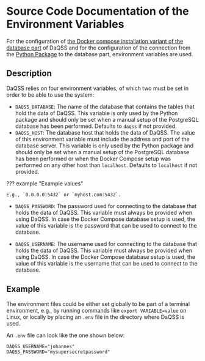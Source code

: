 # Source Code Documentation of the Environment Variables

For the configuration
of [the Docker compose installation variant of the database part](../set-up.md#database-part)
of DaQSS and for the configuration of the connection from
the [Python Package](../set-up.md#python-package) to the database part, environment variables
are used.

## Description

DaQSS relies on four environment variables, of which two must be set in order to be able to use the system:

* `DAQSS_DATABASE`: The name of the database that contains the tables that hold the data of DaQSS. This variable is only
  used by the Python package and should only be set when a manual setup of the PostgreSQL database has been performed.
  Defaults to `daqss` if not provided.
* `DAQSS_HOST`: The database host that holds the data of DaQSS.
  The value of this environment variable must include the address and port of the database server. This variable is only
  used by the Python package and should only be set when a manual setup of the PostgreSQL database has been performed or
  when the Docker Compose setup was performed on any other host than `localhost`. Defaults to `localhost` if not
  provided.

??? example "Example values"

    E.g., `0.0.0.0:5432` or `myhost.com:5432`. 

* `DAQSS_PASSWORD`:
  The password used for connecting to the database that holds the data of DaQSS. This variable must always be
  provided when using DaQSS. In case the Docker Compose database setup is used, the value of this variable is the
  password that can be used to connect to the database.

* `DAQSS_USERNAME`:
  The username used for connecting to the database that holds the data of DaQSS. This variable must always be
  provided when using DaQSS. In case the Docker Compose database setup is used, the value of this variable is the
  username that can be used to connect to the database.

## Example

The environment files could be either set globally to be part of a terminal environment, e.g., by running commands like
`export VARIABLE=value` on Linux, or locally by placing an `.env` file in the directory where DaQSS is used.

An `.env` file can look like the one shown below:

``` text title=".env"
DAQSS_USERNAME="johannes"
DAQSS_PASSWORD="mysupersecretpassword"
```